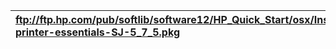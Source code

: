 | ftp://ftp.hp.com/pub/softlib/software12/HP_Quick_Start/osx/Installations/Essentials/hp-printer-essentials-SJ-5_7_5.pkg |
| :--- |